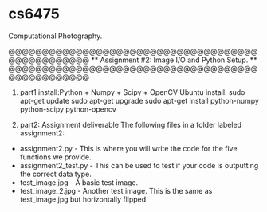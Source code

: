 # cs6475
Computational Photography.

@@@@@@@@@@@@@@@@@@@@@@@@@@@@@@@@@@@@@@@@@@@@@@@@@
** Assignment #2: Image I/O and Python Setup. **
@@@@@@@@@@@@@@@@@@@@@@@@@@@@@@@@@@@@@@@@@@@@@@@@@
1) part1 install:Python + Numpy + Scipy + OpenCV
   Ubuntu install:
sudo apt-get update
sudo apt-get upgrade
sudo apt-get install python-numpy python-scipy python-opencv

2) part2: Assignment deliverable
The following files in a folder labeled assignment2:
* assignment2.py - 
This is where you will write the code for the five functions we provide.
* assignment2_test.py - 
This can be used to test if your code is outputting the correct data type.
* test_image.jpg - A basic test image.
* test_image_2.jpg - Another test image. 
This is the same as test_image.jpg but horizontally flipped 


